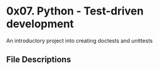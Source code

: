 # 0x07. Python - Test-driven development
An introductory project into creating doctests and unittests

## File Descriptions